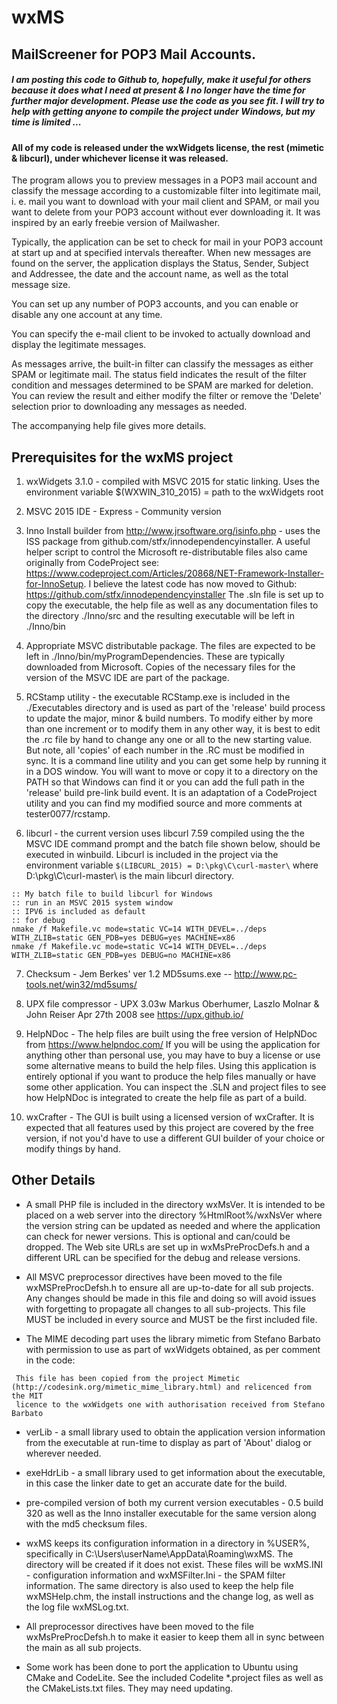 # wxMS
## MailScreener for POP3 Mail Accounts.

##### I am posting this code to Github to, hopefully, make it useful for others because it does what I need at present & I no longer have the time for further major development. Please use the code as you see fit. I will try to help with getting anyone to compile the project under Windows, but my time is limited ...

#### All of my code is released under the wxWidgets license, the rest (mimetic & libcurl), under whichever license it was released.

The program allows you to preview messages in a POP3 mail account and classify the message according to a customizable filter into legitimate mail, i. e. mail you want to download with your  mail client and SPAM, or mail you want to delete from your POP3 account without ever downloading it.
It was inspired by an early freebie version of Mailwasher.

Typically, the application can be set to check for mail in your POP3 account at start up and at specified intervals thereafter. When new messages are found on the server, the application displays the Status, Sender, Subject and Addressee, the date and the account name, as well as the total message size.

You can set up any number of POP3 accounts, and you can enable or disable any one account at any time.

You can specify the e-mail client to be invoked to actually download and display the legitimate messages.

As messages arrive, the built-in filter can classify the messages as either SPAM or legitimate mail. The status field indicates the result of the filter condition and messages determined to be SPAM are marked for deletion. You can review the result and either modify the filter or remove the 'Delete'  selection prior to downloading any messages as needed.

The accompanying help file gives more details.

## Prerequisites for the wxMS project

1. wxWidgets 3.1.0 - compiled with MSVC 2015 for static linking. 
	Uses the environment variable $(WXWIN_310_2015) = path to the wxWidgets root

2. MSVC 2015 IDE - Express - Community version

3. Inno Install builder from http://www.jrsoftware.org/isinfo.php - uses the ISS package 
	from github.com/stfx/innodependencyinstaller. A useful helper script to control the Microsoft re-distributable files also came originally from CodeProject see: https://www.codeproject.com/Articles/20868/NET-Framework-Installer-for-InnoSetup.
 I believe the latest code has now moved to Github: https://github.com/stfx/innodependencyinstaller The .sln file is set up to copy the executable, the help file as well as any documentation files to the directory ./Inno/src and the resulting executable will be left in ./Inno/bin

4. Appropriate MSVC distributable package. The files are expected to be left in ./Inno/bin/myProgramDependencies. These are typically downloaded from Microsoft. Copies of the necessary files for the version of the MSVC IDE are part of the package.

5. RCStamp utility - the executable RCStamp.exe is included in the ./Executables directory 
and is used as part of the 'release' build process to update the 
major, minor & build numbers. To modify either by more than one increment or to modify them in any other way, it is best to edit the .rc file by hand to change any one or all to the new starting value. But note, all 'copies' of each number in the .RC must be modified in sync.
It is a command line utility and you can get some help by running it in a DOS window. You will want to move or copy it to a directory on the PATH so that Windows can find it or you can add the full path in the 'release' build pre-link build event.
It is an adaptation of a CodeProject utility and you can find my modified source and more comments at
tester0077/rcstamp.

6. libcurl - the current version uses libcurl 7.59 compiled using the the MSVC IDE command 
prompt and the batch file shown below, should be executed in winbuild. 
Libcurl is included in the project via the environment variable `$(LIBCURL_2015) = D:\pkg\C\curl-master\`
where D:\pkg\C\curl-master\ is the main libcurl directory.
```
:: My batch file to build libcurl for Windows
:: run in an MSVC 2015 system window
:: IPV6 is included as default
:: for debug
nmake /f Makefile.vc mode=static VC=14 WITH_DEVEL=../deps WITH_ZLIB=static GEN_PDB=yes DEBUG=yes MACHINE=x86
nmake /f Makefile.vc mode=static VC=14 WITH_DEVEL=../deps WITH_ZLIB=static GEN_PDB=yes DEBUG=no MACHINE=x86
```

7. Checksum - Jem Berkes' ver 1.2 MD5sums.exe -- http://www.pc-tools.net/win32/md5sums/

8. UPX file compressor - UPX 3.03w Markus Oberhumer, Laszlo Molnar & John Reiser   Apr 27th 2008 see https://upx.github.io/

9. HelpNDoc - The help files are built using the free version of HelpNDoc from https://www.helpndoc.com/
If you will be using the application for anything other than personal use, you may have to
buy a license or use some alternative means to build the help files. Using this application is entirely optional if you want to produce the help files manually or have some other application. You can inspect the .SLN and project files to see how HelpNDoc is integrated to create the help file as part of a build.

10. wxCrafter - The GUI is built using a licensed version of wxCrafter. It is expected that all features used by this project are covered by the free version, if not you'd have to use 
a different GUI builder of your choice or modify things by hand.

## Other Details
- A small PHP file is included in the directory wxMsVer. It is intended to be placed on a 
web server into the directory %HtmlRoot%/wxNsVer where the version string can be updated as needed and where the application
can check for newer versions. This is optional and can/could be dropped. The Web site URLs are set up in wxMsPreProcDefs.h and a different URL can be specified for the debug and release versions.

- All MSVC preprocessor directives have been moved to the file wxMSPreProcDefsh.h to ensure all 
are up-to-date for all sub projects. Any changes should be made in this file and doing so
will avoid issues with forgetting to propagate all changes to all sub-projects.
This file MUST be included in every source and MUST be the first included file. 

- The MIME decoding part uses the library mimetic from Stefano Barbato with permission
to use as part of wxWidgets obtained,  as per comment in the code:
```Licence:     wxWidgets licence
 This file has been copied from the project Mimetic  
(http://codesink.org/mimetic_mime_library.html) and relicenced from the MIT
 licence to the wxWidgets one with authorisation received from Stefano Barbato
 ```

 - verLib - a small library used to obtain the application version information from the 
executable at run-time to display as part of 'About' dialog or wherever needed.

- exeHdrLib - a small library used to get information about the executable, in this case the linker date to get an accurate date for the build.

 - pre-compiled version of both my current version executables - 0.5 build 320 as well as the Inno installer executable for the same version along with the md5 checksum files.
 
- wxMS keeps its configuration information in a directory in %USER%, specifically in 
C:\Users\userName\AppData\Roaming\wxMS. The directory will be created if it does not exist. These files will be wxMS.INI - configuration information and wxMSFilter.Ini - the SPAM filter information. The same directory is also used to keep the help file wxMSHelp.chm, the install instructions and the change log, as well as the log file wxMSLog.txt. 

- All preprocessor directives have been moved to the file wxMsPreProcDefsh.h to make it easier to keep them all in sync between the main as all sub projects.

- Some work has been done to port the application to Ubuntu using CMake and CodeLite. See the included Codelite *.project files as well as the CMakeLists.txt files. They may need updating.